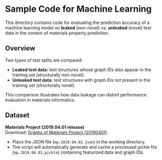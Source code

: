 # Sample Code for Machine Learning

This directory contains code for evaluating the prediction accuracy of a machine learning model on **leaked** (non-novel) vs. **unleaked** (novel) test data in the context of materials property prediction.  

## Overview
Two types of test splits are compared:

- **Leaked test data**: test structures whose graph IDs also appear in the training set (structurally non-novel).  
- **Unleaked test data**: test structures with graph IDs not present in the training set (structurally novel).  

This comparison illustrates how data leakage can distort performance evaluation in materials informatics.

## Dataset
**Materials Project (2019.04.01 release)**  
Download: [Graphs of Materials Project (20190401)](https://figshare.com/articles/dataset/Graphs_of_Materials_Project_20190401/8097992)

- Place the JSON file (`mp.2019.04.01.json`) in the working directory.  
- The script will automatically generate and cache a processed pickle file (`mp.2019.04.01.pickle`) containing featurized data and graph IDs.
